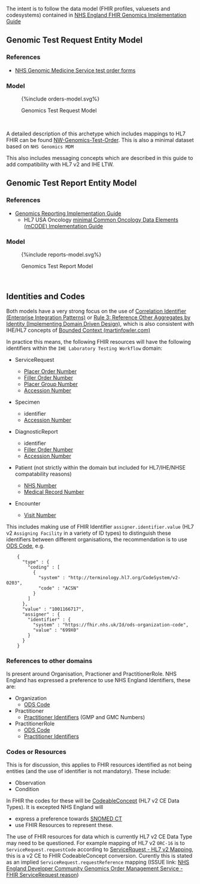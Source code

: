 The intent is to follow the data model (FHIR profiles, valuesets and codesystems) contained in [NHS England FHIR Genomics Implementation Guide](https://simplifier.net/guide/fhir-genomics-implementation-guide/Home) 

## Genomic Test Request Entity Model

### References

- [NHS Genomic Medicine Service test order forms](https://www.england.nhs.uk/publication/nhs-genomic-medicine-service-test-order-forms/)
 
### Model

<figure>
{%include orders-model.svg%}
<p id="fX.X.X.X-X" class="figureTitle">Genomics Test Request Model</p>
</figure>
<br clear="all">

A detailed description of this archetype which includes mappings to HL7 FHIR can be found [NW-Genomics-Test-Order](Questionnaire-NW-Genomics-Test-Order.html). This is also a minimal dataset based on `NHS Genomics MDM`

This also includes messaging concepts which are described in this guide to add compatibility with HL7 v2 and IHE LTW.

## Genomic Test Report Entity Model

### References

- [Genomics Reporting Implementation Guide](https://build.fhir.org/ig/HL7/genomics-reporting/index.html)
  - HL7 USA Oncology [minimal Common Oncology Data Elements (mCODE) Implementation Guide](https://build.fhir.org/ig/HL7/fhir-mCODE-ig/index.html)

### Model

<figure>
{%include reports-model.svg%}
<p id="fX.X.X.X-X" class="figureTitle">Genomics Test Report Model</p>
</figure>
<br clear="all">

## Identities and Codes

Both models have a very strong focus on the use of [Correlation Identifier (Enterprise Integration Patterns)](https://www.enterpriseintegrationpatterns.com/patterns/messaging/CorrelationIdentifier.html) or [Rule 3: Reference Other Aggregates by Identity (Implementing Domain Driven Design)](https://www.archi-lab.io/infopages/ddd/aggregate-design-rules-vernon.html#rule-3-reference-other-aggregates-by-identity), which is also consistent with IHE/HL7 concepts of [Bounded Context (martinfowler.com)](https://martinfowler.com/bliki/BoundedContext.html) 

In practice this means, the following FHIR resources will have the following identifiers within the `IHE Laboratory Testing Workflow` domain:

- ServiceRequest
  - [Placer Order Number](StructureDefinition-PlacerOrderNumber.html)
  - [Filler Order Number](StructureDefinition-FillerOrderNumber.html)
  - [Placer Group Number](StructureDefinition-PlacerGroupNumber.html)
  - [Accession Number](StructureDefinition-AccessionNumber.html)
 
- Specimen
  - identifier
  - [Accession Number](StructureDefinition-AccessionNumber.html)
- DiagnosticReport
  - identifier
  - [Filler Order Number](StructureDefinition-FillerOrderNumber.html)
  - [Accession Number](StructureDefinition-AccessionNumber.html)
- Patient (not strictly within the domain but included for HL7/IHE/NHSE compatability reasons)
  - [NHS Number](StructureDefinition-NHSNumber.html)
  - [Medical Record Number](StructureDefinition-MedicalRecordNumber.html)
- Encounter
  - [Visit Number](StructureDefinition-VisitNumber.html)

This includes making use of FHIR Identifier `assigner.identifier.value` (HL7 v2 `Assigning Facility` in a variety of ID types) to distinguish these identifiers between different organisations, the recommendation is to use [ODS Code](https://www.datadictionary.nhs.uk/attributes/organisation_code.html), e.g.

```aiignore
    {
      "type" : {
        "coding" : [
          {
            "system" : "http://terminology.hl7.org/CodeSystem/v2-0203",
            "code" : "ACSN"
          }
        ]
      },
      "value" : "1001166717",
      "assigner" : {
        "identifier" : {
          "system" : "https://fhir.nhs.uk/Id/ods-organization-code",
          "value" : "699X0"
        }
      }
    }
```

### References to other domains

Is present around Organisation, Practioner and PractitionerRole. NHS England has expressed a preference to use NHS England Identifiers, these are:

- Organization 
  - [ODS Code](StructureDefinition-OrganisationCode.html)
- Practitioner
  - [Practitioner Identifiers](StructureDefinition-EnglandPractitionerIdentifier.html) (GMP and GMC Numbers)
- PractitionerRole
  - [ODS Code](StructureDefinition-OrganisationCode.html)
  - [Practitioner Identifiers](StructureDefinition-EnglandPractitionerIdentifier.html)

### Codes or Resources

This is for discussion, this applies to FHIR resources identified as not being entities (and the use of identifier is not mandatory). These include:

- Observation
- Condition

In FHIR the codes for these will be [CodeableConcept](https://hl7.org/fhir/R4/datatypes.html#CodeableConcept) (HL7 v2 CE Data Types). It is excepted NHS England will

- express a preference towards [SNOMED CT](https://digital.nhs.uk/services/terminology-and-classifications/snomed-ct)
- use FHIR Resources to represent these.

The use of FHIR resources for data which is currently HL7 v2 CE Data Type may need to be questioned. 
For example mapping of HL7 v2 `ORC-16` is to `ServiceRequest.requestCode` according to [ServiceRquest - HL7 v2 Mapping](https://digital.nhs.uk/services/terminology-and-classifications/snomed-ct), this is a v2 CE to FHIR CodeableConcept conversion. 
Curently this is stated as an implied `ServiceRequest.requestReference` mapping (ISSUE link: [NHS England Developer Community Genomics Order Management Service - FHIR ServiceRequest reason](https://developer.community.nhs.uk/t/genomics-order-management-service-fhir-servicerequest-reason/4396))

